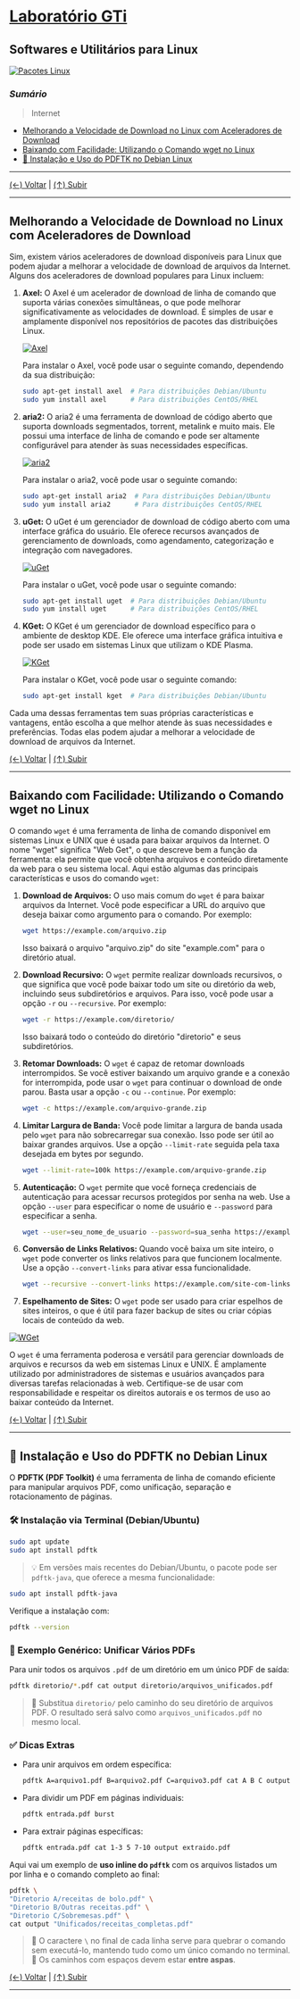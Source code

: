 # [Laboratório GTi](../../README.md#laborat%C3%B3rio-gti "Laboratório GTi")

## Softwares e Utilitários para Linux

[![Pacotes Linux](./images/cardboard-boxes-apt-dpkg.jpg?raw=true "Pacotes Linux")](./images/cardboard-boxes-apt-dpkg.jpg?raw=true "Pacotes Linux")

### *Sumário*

> Internet

- [Melhorando a Velocidade de Download no Linux com Aceleradores de Download](#melhorando-a-velocidade-de-download-no-linux-com-aceleradores-de-download "Melhorando a Velocidade de Download no Linux com Aceleradores de Download")
- [Baixando com Facilidade: Utilizando o Comando wget no Linux](#baixando-com-facilidade-utilizando-o-comando-wget-no-linux "Baixando com Facilidade: Utilizando o Comando wget no Linux")
- [📎 Instalação e Uso do PDFTK no Debian Linux](#-instala%C3%A7%C3%A3o-e-uso-do-pdftk-no-debian-linux "📎 Instalação e Uso do PDFTK no Debian Linux")

---

[(&larr;) Voltar](../../README.md#laborat%C3%B3rio-gti "Voltar ao Sumário") | 
[(&uarr;) Subir](#sum%C3%A1rio "Subir para o topo")

---

## Melhorando a Velocidade de Download no Linux com Aceleradores de Download

Sim, existem vários aceleradores de download disponíveis para Linux que podem ajudar a melhorar a velocidade de download de arquivos da Internet. Alguns dos aceleradores de download populares para Linux incluem:

1. **Axel:** O Axel é um acelerador de download de linha de comando que suporta várias conexões simultâneas, o que pode melhorar significativamente as velocidades de download. É simples de usar e amplamente disponível nos repositórios de pacotes das distribuições Linux.

   [![Axel](./images/axel.png?raw=true "Axel")](ht./images/axel.png?raw=true "Axel")

   Para instalar o Axel, você pode usar o seguinte comando, dependendo da sua distribuição:

   ```bash
   sudo apt-get install axel  # Para distribuições Debian/Ubuntu
   sudo yum install axel      # Para distribuições CentOS/RHEL
   ```

2. **aria2:** O aria2 é uma ferramenta de download de código aberto que suporta downloads segmentados, torrent, metalink e muito mais. Ele possui uma interface de linha de comando e pode ser altamente configurável para atender às suas necessidades específicas.

   [![aria2](./images/aria2.png?raw=true "aria2")](./images/aria2.png?raw=true "aria2")

   Para instalar o aria2, você pode usar o seguinte comando:

   ```bash
   sudo apt-get install aria2  # Para distribuições Debian/Ubuntu
   sudo yum install aria2      # Para distribuições CentOS/RHEL
   ```

3. **uGet:** O uGet é um gerenciador de download de código aberto com uma interface gráfica do usuário. Ele oferece recursos avançados de gerenciamento de downloads, como agendamento, categorização e integração com navegadores.

   [![uGet](./images/uget.jpg?raw=true "uGet")](./images/uget.jpg?raw=true "uGet")

   Para instalar o uGet, você pode usar o seguinte comando:

   ```bash
   sudo apt-get install uget  # Para distribuições Debian/Ubuntu
   sudo yum install uget      # Para distribuições CentOS/RHEL
   ```

4. **KGet:** O KGet é um gerenciador de download específico para o ambiente de desktop KDE. Ele oferece uma interface gráfica intuitiva e pode ser usado em sistemas Linux que utilizam o KDE Plasma.

   [![KGet](./images/KGet.png?raw=true "KGet")](./images/KGet.png?raw=true "KGet")

   Para instalar o KGet, você pode usar o seguinte comando:

   ```bash
   sudo apt-get install kget  # Para distribuições Debian/Ubuntu
   ```

Cada uma dessas ferramentas tem suas próprias características e vantagens, então escolha a que melhor atende às suas necessidades e preferências. Todas elas podem ajudar a melhorar a velocidade de download de arquivos da Internet.

[(&larr;) Voltar](../../README.md#laborat%C3%B3rio-gti "Voltar ao Sumário") | 
[(&uarr;) Subir](#sum%C3%A1rio "Subir para o topo")

---

## Baixando com Facilidade: Utilizando o Comando wget no Linux

O comando `wget` é uma ferramenta de linha de comando disponível em sistemas Linux e UNIX que é usada para baixar arquivos da Internet. O nome "wget" significa "Web Get", o que descreve bem a função da ferramenta: ela permite que você obtenha arquivos e conteúdo diretamente da web para o seu sistema local. Aqui estão algumas das principais características e usos do comando `wget`:

1. **Download de Arquivos:** O uso mais comum do `wget` é para baixar arquivos da Internet. Você pode especificar a URL do arquivo que deseja baixar como argumento para o comando. Por exemplo:

   ```bash
   wget https://example.com/arquivo.zip
   ```

   Isso baixará o arquivo "arquivo.zip" do site "example.com" para o diretório atual.

2. **Download Recursivo:** O `wget` permite realizar downloads recursivos, o que significa que você pode baixar todo um site ou diretório da web, incluindo seus subdiretórios e arquivos. Para isso, você pode usar a opção `-r` ou `--recursive`. Por exemplo:

   ```bash
   wget -r https://example.com/diretorio/
   ```

   Isso baixará todo o conteúdo do diretório "diretorio" e seus subdiretórios.

3. **Retomar Downloads:** O `wget` é capaz de retomar downloads interrompidos. Se você estiver baixando um arquivo grande e a conexão for interrompida, pode usar o `wget` para continuar o download de onde parou. Basta usar a opção `-c` ou `--continue`. Por exemplo:

   ```bash
   wget -c https://example.com/arquivo-grande.zip
   ```

4. **Limitar Largura de Banda:** Você pode limitar a largura de banda usada pelo `wget` para não sobrecarregar sua conexão. Isso pode ser útil ao baixar grandes arquivos. Use a opção `--limit-rate` seguida pela taxa desejada em bytes por segundo.

   ```bash
   wget --limit-rate=100k https://example.com/arquivo-grande.zip
   ```

5. **Autenticação:** O `wget` permite que você forneça credenciais de autenticação para acessar recursos protegidos por senha na web. Use a opção `--user` para especificar o nome de usuário e `--password` para especificar a senha.

   ```bash
   wget --user=seu_nome_de_usuario --password=sua_senha https://example.com/recursos-restritos
   ```

6. **Conversão de Links Relativos:** Quando você baixa um site inteiro, o `wget` pode converter os links relativos para que funcionem localmente. Use a opção `--convert-links` para ativar essa funcionalidade.

   ```bash
   wget --recursive --convert-links https://example.com/site-com-links-relativos
   ```

7. **Espelhamento de Sites:** O `wget` pode ser usado para criar espelhos de sites inteiros, o que é útil para fazer backup de sites ou criar cópias locais de conteúdo da web.

[![WGet](./images/comando-wget-linux.png?raw=true "WGet")](./images/comando-wget-linux.png?raw=true "WGet")

O `wget` é uma ferramenta poderosa e versátil para gerenciar downloads de arquivos e recursos da web em sistemas Linux e UNIX. É amplamente utilizado por administradores de sistemas e usuários avançados para diversas tarefas relacionadas à web. Certifique-se de usar com responsabilidade e respeitar os direitos autorais e os termos de uso ao baixar conteúdo da Internet.

[(&larr;) Voltar](../../README.md#laborat%C3%B3rio-gti "Voltar ao Sumário") | 
[(&uarr;) Subir](#sum%C3%A1rio "Subir para o topo")

---

## 📎 Instalação e Uso do PDFTK no Debian Linux

O **PDFTK (PDF Toolkit)** é uma ferramenta de linha de comando eficiente para manipular arquivos PDF, como unificação, separação e rotacionamento de páginas.

### 🛠️ Instalação via Terminal (Debian/Ubuntu)

```bash
sudo apt update
sudo apt install pdftk
```

> 💡 Em versões mais recentes do Debian/Ubuntu, o pacote pode ser `pdftk-java`, que oferece a mesma funcionalidade:

```bash
sudo apt install pdftk-java
```

Verifique a instalação com:

```bash
pdftk --version
```

### 📄 Exemplo Genérico: Unificar Vários PDFs

Para unir todos os arquivos `.pdf` de um diretório em um único PDF de saída:

```bash
pdftk diretorio/*.pdf cat output diretorio/arquivos_unificados.pdf
```

> 🔄 Substitua `diretorio/` pelo caminho do seu diretório de arquivos PDF.
>  O resultado será salvo como `arquivos_unificados.pdf` no mesmo local.

### ✅ Dicas Extras

- Para unir arquivos em ordem específica:

  ```bash
  pdftk A=arquivo1.pdf B=arquivo2.pdf C=arquivo3.pdf cat A B C output unificado.pdf
  ```

- Para dividir um PDF em páginas individuais:

  ```bash
  pdftk entrada.pdf burst
  ```

- Para extrair páginas específicas:

  ```bash
  pdftk entrada.pdf cat 1-3 5 7-10 output extraido.pdf
  ```

Aqui vai um exemplo de **uso inline do `pdftk`** com os arquivos listados um por linha e o comando completo ao final:

```bash
pdftk \
"Diretorio A/receitas de bolo.pdf" \
"Diretorio B/Outras receitas.pdf" \
"Diretorio C/Sobremesas.pdf" \
cat output "Unificados/receitas_completas.pdf"
```

> 🔹 O caractere `\` no final de cada linha serve para quebrar o comando sem executá-lo, mantendo tudo como um único comando no terminal.
> 🔹 Os caminhos com espaços devem estar **entre aspas**.

[(&larr;) Voltar](../../README.md#laborat%C3%B3rio-gti "Voltar ao Sumário") | 
[(&uarr;) Subir](#sum%C3%A1rio "Subir para o topo")

---